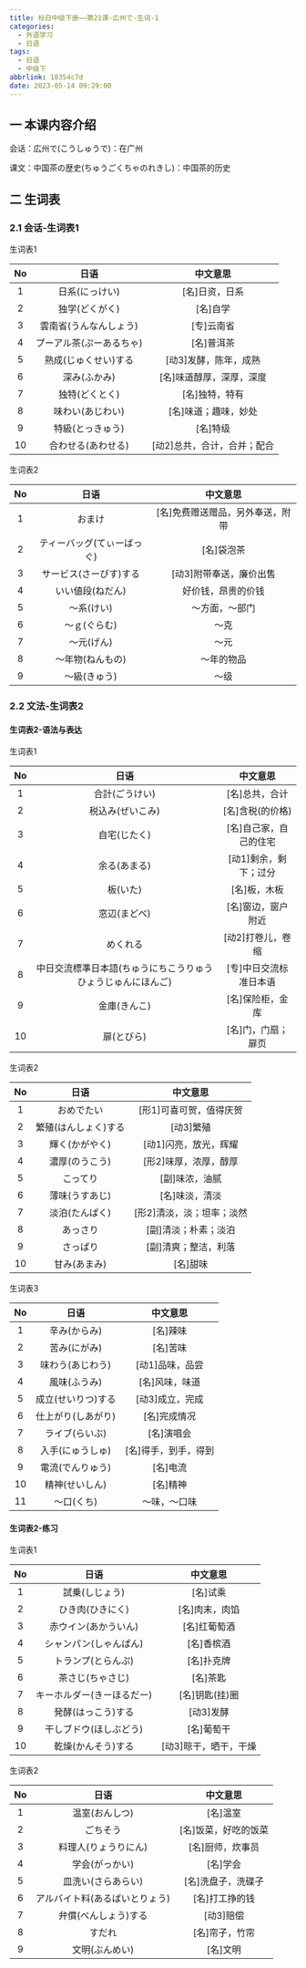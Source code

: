 ```yaml
---
title: 标日中级下册——第21课-広州で-生词-1
categories:
  - 外语学习
  - 日语
tags:
  - 日语
  - 中级下
abbrlink: 18354c7d
date: 2023-05-14 09:29:00
---
```

## 一 本课内容介绍

会话：広州で(こうしゅうで)：在广州

课文：中国茶の歴史(ちゅうごくちゃのれきし)：中国茶的历史

<!--more-->

## 二 生词表

### 2.1 会话-生词表1

生词表1

|  No  |           日语           |          中文意思           |
| :--: | :----------------------: | :-------------------------: |
|  1   |      日系(にっけい)      |       [名]日资，日系        |
|  2   |      独学(どくがく)      |          [名]自学           |
|  3   |  雲南省(うんなんしょう)  |         [专]云南省          |
|  4   | プーアル茶(ぷーあるちゃ) |         [名]普洱茶          |
|  5   |   熟成(じゅくせい)する   |    [动3]发酵，陈年，成熟    |
|  6   |       深み(ふかみ)       |  [名]味道醇厚，深厚，深度   |
|  7   |      独特(どくとく)      |       [名]独特，特有        |
|  8   |     味わい(あじわい)     |    [名]味道；趣味，妙处     |
|  9   |     特級(とっきゅう)     |          [名]特级           |
|  10  |    合わせる(あわせる)    | [动2]总共，合计，合并；配合 |

生词表2

|  No  |            日语            |             中文意思             |
| :--: | :------------------------: | :------------------------------: |
|  1   |           おまけ           | [名]免费赠送赠品，另外奉送，附带 |
|  2   | ティーバッグ(てぃーばっぐ) |            [名]袋泡茶            |
|  3   |   サービス(さーびす)する   |     [动3]附带奉送，廉价出售      |
|  4   |      いい値段(ねだん)      |        好价钱，昂贵的价钱        |
|  5   |         ～系(けい)         |          ～方面，～部门          |
|  6   |        ～ｇ(ぐらむ)        |               ～克               |
|  7   |         ～元(げん)         |               ～元               |
|  8   |      ～年物(ねんもの)      |            ～年的物品            |
|  9   |        ～級(きゅう)        |               ～级               |

### 2.2 文法-生词表2

#### 生词表2-语法与表达

生词表1

|  No  |                             日语                             |        中文意思        |
| :--: | :----------------------------------------------------------: | :--------------------: |
|  1   |                        合計(ごうけい)                        |     [名]总共，合计     |
|  2   |                       税込み(ぜいこみ)                       |    [名]含税(的价格)    |
|  3   |                         自宅(じたく)                         | [名]自己家，自己的住宅 |
|  4   |                         余る(あまる)                         | [动1]剩余，剩下；过分  |
|  5   |                           板(いた)                           |      [名]板，木板      |
|  6   |                         窓辺(まどべ)                         |   [名]窗边，窗户附近   |
|  7   |                           めくれる                           |   [动2]打卷儿，卷缩    |
|  8   | 中日交流標準日本語(ちゅうにちこうりゅうひょうじゅんにほんご) | [专]中日交流标准日本语 |
|  9   |                         金庫(きんこ)                         |    [名]保险柜，金库    |
|  10  |                          扉(とびら)                          |   [名]门，门扇；扉页   |

生词表2

|  No  |         日语         |         中文意思          |
| :--: | :------------------: | :-----------------------: |
|  1   |      おめでたい      |  [形1]可喜可贺，值得庆贺  |
|  2   | 繁殖(はんしょく)する |         [动3]繁殖         |
|  3   |    輝く(かがやく)    |   [动1]闪亮，放光，辉耀   |
|  4   |    濃厚(のうこう)    |   [形2]味厚，浓厚，醇厚   |
|  5   |       こってり       |      [副]味浓，油腻       |
|  6   |    薄味(うすあじ)    |      [名]味淡，清淡       |
|  7   |    淡泊(たんぱく)    | [形2]清淡，淡；坦率；淡然 |
|  8   |       あっさり       |   [副]清淡；朴素；淡泊    |
|  9   |       さっぱり       |   [副]清爽；整洁，利落    |
|  10  |     甘み(あまみ)     |         [名]甜味          |

生词表3

|  No  |        日语        |       中文意思       |
| :--: | :----------------: | :------------------: |
|  1   |    辛み(からみ)    |       [名]辣味       |
|  2   |    苦み(にがみ)    |       [名]苦味       |
|  3   |  味わう(あじわう)  |   [动1]品味，品尝    |
|  4   |    風味(ふうみ)    |    [名]风味，味道    |
|  5   | 成立(せいりつ)する |   [动3]成立，完成    |
|  6   | 仕上がり(しあがり) |     [名]完成情况     |
|  7   |   ライブ(らいぶ)   |      [名]演唱会      |
|  8   |  入手(にゅうしゅ)  | [名]得手，到手，得到 |
|  9   |  電流(でんりゅう)  |       [名]电流       |
|  10  |   精神(せいしん)   |       [名]精神       |
|  11  |     ～口(くち)     |     ～味，～口味     |

#### 生词表2-练习 

生词表1


|  No  |            日语            |       中文意思        |
| :--: | :------------------------: | :-------------------: |
|  1   |       試乗(しじょう)       |       [名]试乘        |
|  2   |      ひき肉(ひきにく)      |    [名]肉末，肉馅     |
|  3   |    赤ウイン(あかういん)    |     [名]红葡萄酒      |
|  4   |   シャンパン(しゃんぱん)   |      [名]香槟酒       |
|  5   |     トランプ(とらんぷ)     |      [名]扑克牌       |
|  6   |      茶さじ(ちゃさじ)      |       [名]茶匙        |
|  7   | キーホルダー(きーほるだー) |    [名]钥匙(挂)圈     |
|  8   |     発酵(はっこう)する     |       [动3]发酵       |
|  9   |   干しブドウ(ほしぶどう)   |      [名]葡萄干       |
|  10  |     乾燥(かんそう)する     | [动3]晾干，晒干，干燥 |

生词表2                                                               

|  No  |              日语              |       中文意思       |
| :--: | :----------------------------: | :------------------: |
|  1   |         温室(おんしつ)         |       [名]温室       |
|  2   |            ごちそう            | [名]饭菜，好吃的饭菜 |
|  3   |      料理人(りょうりにん)      |   [名]厨师，炊事员   |
|  4   |         学会(がっかい)         |       [名]学会       |
|  5   |       皿洗い(さらあらい)       |  [名]洗盘子，洗碟子  |
|  6   | アルバイト料(あるばいとりょう) |    [名]打工挣的钱    |
|  7   |      弁償(べんしょう)する      |      [动3]赔偿       |
|  8   |             すだれ             |    [名]帘子，竹帘    |
|  9   |         文明(ぶんめい)         |       [名]文明       |

